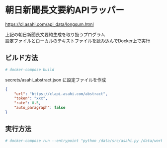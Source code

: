 # 朝日新聞長文要約APIラッパー

https://cl.asahi.com/api_data/longsum.html

上記の朝日新聞長文要約生成を取り扱うプログラム  
設定ファイルとローカルのテキストファイルを読み込んでDocker上で実行

## ビルド方法

```bash
# docker-compose build
```

secrets/asahi_abstract.json に設定ファイルを作成

```json
{
    "url": "https://clapi.asahi.com/abstract",
    "token": "xxx",
    "rate": 0.5,
    "auto_paragraph": false
}
```

## 実行方法

```bash
# docker-compose run --entrypoint "python /data/src/asahi.py /data/work/test.txt" asahi-abstract
```

